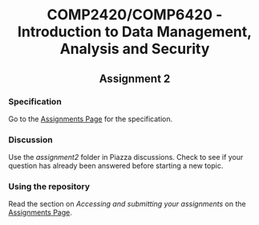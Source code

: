 <h1 align='center'> COMP2420/COMP6420 - Introduction to Data Management, Analysis and Security</h1>

<h2 align='center'> Assignment 2</h2>

### Specification

Go to the [Assignments
Page](https://cs.anu.edu.au/courses/comp2420/assessment/assignments/)
for the specification.

### Discussion

Use the *assignment2* folder in Piazza discussions.  Check to see if
your question has already been answered before starting a new topic.

### Using the repository

  Read the section on *Accessing and submitting your assignments* on the [Assignments Page](https://cs.anu.edu.au/courses/comp2420/assessment/assignments/).

